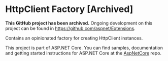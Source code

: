 HttpClient Factory [Archived]
=============================

**This GitHub project has been archived.** Ongoing development on this project can be found in <https://github.com/aspnet/Extensions>.

Contains an opinionated factory for creating HttpClient instances.

This project is part of ASP.NET Core. You can find samples, documentation and getting started instructions for ASP.NET Core at the [AspNetCore](https://github.com/aspnet/AspNetCore) repo.
